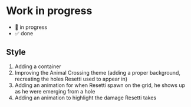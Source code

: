# Work in progress

- 🚀  in progress
- ✅  done

## Style  

1. Adding a container
2. Improving the Animal Crossing theme (adding a proper background, recreating the holes Resetti used to appear in)  
3. Adding an animation for when Resetti spawn on the grid, he shows up as he were emerging from a hole
4. Adding an animation to highlight the damage Resetti takes
